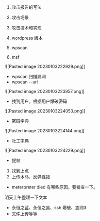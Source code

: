 1. 攻击报告的写法
2. 攻击场景
3. 攻击技术和实现

1. wordpress 版本
2. wpscan
3. msf

![[Pasted image 20230103222929.png]]

- wpscan 扫描漏洞
- wpscan --url

![[Pasted image 20230103223957.png]]

- 找到用户，根据用户爆破密码

![[Pasted image 20230103224053.png]]

- 密码字典

![[Pasted image 20230103224144.png]]

- 社工字典

![[Pasted image 20230103224229.png]]

- 提权

1. 找到上点
2. 上传木马，反弹连接

- meterpreter died 有哪些原因，要排查一下。

明天上午整理一下文本

- 永恒之蓝、永恒之黑、ssh 爆破、震网3
- 文件上传等等